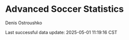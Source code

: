 # Advanced Soccer Statistics
Denis Ostroushko

<!-- gfm -->

Last successful data update: 2025-05-01 11:19:16 CST
